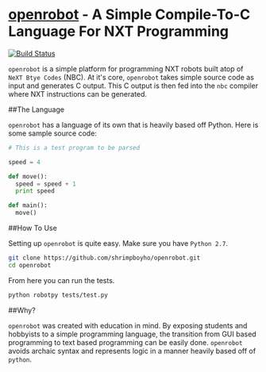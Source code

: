 [openrobot]() - A Simple Compile-To-C Language For NXT Programming
=========
[![Build Status](https://drone.io/github.com/shrimpboyho/openrobot/status.png)](https://drone.io/github.com/shrimpboyho/openrobot/latest)

```openrobot``` is a simple platform for programming NXT robots built atop of ```NeXT Btye Codes``` (NBC). At it's core, ```openrobot``` takes simple source code as input and generates C output. This C output is then fed into the ```nbc``` compiler where NXT instructions can be generated.

##The Language

```openrobot``` has a language of its own that is heavily based off Python. Here is some sample source code:

```python
# This is a test program to be parsed

speed = 4

def move():
  speed = speed + 1
  print speed

def main():
  move()
```

##How To Use

Setting up ```openrobot``` is quite easy. Make sure you have ```Python 2.7```.

```bash
git clone https://github.com/shrimpboyho/openrobot.git
cd openrobot
```

From here you can run the tests.

```bash
python robotpy tests/test.py
```

##Why?

```openrobot``` was created with education in mind. By exposing students and hobbyists to a simple programming language, the transition from GUI based programming to text based programming can be easily done. ```openrobot``` avoids archaic syntax and represents logic in a manner heavily based off of ```python```.


